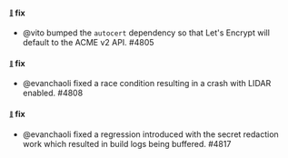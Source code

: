 #### <sub><sup><a name="4805" href="#4805">:link:</a></sup></sub> fix

* @vito bumped the `autocert` dependency so that Let's Encrypt will default to the ACME v2 API. #4805

#### <sub><sup><a name="4808" href="#4808">:link:</a></sup></sub> fix

* @evanchaoli fixed a race condition resulting in a crash with LIDAR enabled. #4808

#### <sub><sup><a name="4817" href="#4817">:link:</a></sup></sub> fix

* @evanchaoli fixed a regression introduced with the secret redaction work which resulted in build logs being buffered. #4817
